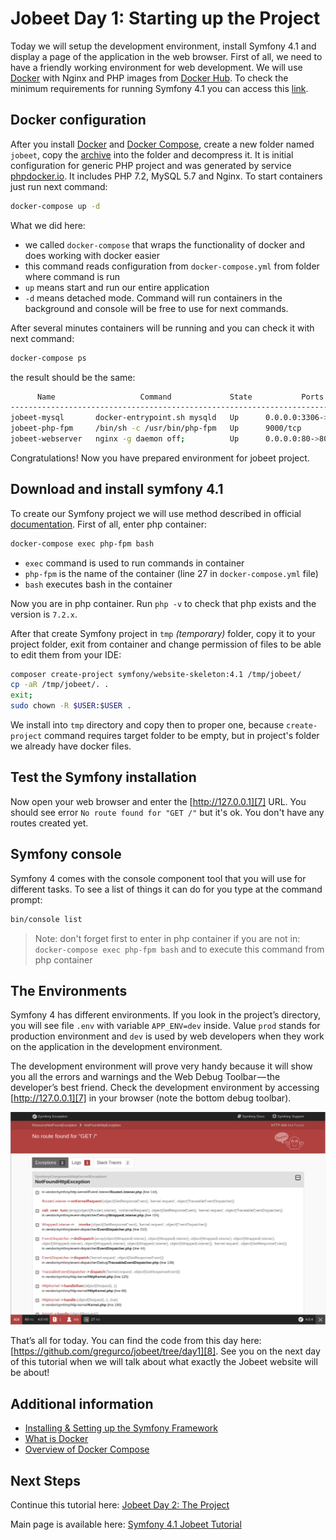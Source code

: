 # Jobeet Day 1: Starting up the Project

Today we will setup the development environment, install Symfony 4.1 and display a page of the application in the web browser.
First of all, we need to have a friendly working environment for web development. We will use [Docker][1] with Nginx and PHP images from [Docker Hub][2].
To check the minimum requirements for running Symfony 4.1 you can access this [link][3].

## Docker configuration
After you install [Docker][4] and [Docker Compose][5], create a new folder named `jobeet`, copy the [archive](../files/archives/jobeet.zip) into the folder and decompress it.
It is initial configuration for generic PHP project and was generated by service [phpdocker.io][9].
It includes PHP 7.2, MySQL 5.7 and Nginx. To start containers just run next command:
```bash
docker-compose up -d
```

What we did here:
- we called `docker-compose` that wraps the functionality of docker and does working with docker easier
- this command reads configuration from `docker-compose.yml` from folder where command is run
- `up` means start and run our entire application
- `-d` means detached mode. Command will run containers in the background and console will be free to use for next commands.

After several minutes containers will be running and you can check it with next command:
```bash
docker-compose ps
```

the result should be the same:
```bash
      Name                   Command             State           Ports          
-------------------------------------------------------------------------------
jobeet-mysql       docker-entrypoint.sh mysqld   Up      0.0.0.0:3306->3306/tcp 
jobeet-php-fpm     /bin/sh -c /usr/bin/php-fpm   Up      9000/tcp               
jobeet-webserver   nginx -g daemon off;          Up      0.0.0.0:80->80/tcp
```

Congratulations! Now you have prepared environment for jobeet project.

## Download and install symfony 4.1

To create our Symfony project we will use method described in official [documentation][6].
First of all, enter php container:
```bash
docker-compose exec php-fpm bash
```

- `exec` command is used to run commands in container
- `php-fpm` is the name of the container (line 27 in `docker-compose.yml` file)
- `bash` executes bash in the container

Now you are in php container. Run `php -v` to check that php exists and the version is `7.2.x`.

After that create Symfony project in `tmp` _(temporary)_ folder, copy it to your project folder, exit from container and change permission of files to be able to edit them from your IDE:
```bash
composer create-project symfony/website-skeleton:4.1 /tmp/jobeet/
cp -aR /tmp/jobeet/. .
exit;
sudo chown -R $USER:$USER .
```

We install into `tmp` directory and copy then to proper one, because `create-project` command requires target folder to be empty, but in project's folder we already have docker files.

## Test the Symfony installation

Now open your web browser and enter the [http://127.0.0.1][7] URL. You should see error `No route found for "GET /"` but it's ok. You don't have any routes created yet.

## Symfony console

Symfony 4 comes with the console component tool that you will use for different tasks. To see a list of things it can do for you type at the command prompt:

```bash
bin/console list
```

> Note: don't forget first to enter in php container if you are not in: `docker-compose exec php-fpm bash`
> and to execute this command from php container

## The Environments

Symfony 4 has different environments. If you look in the project’s directory, you will see file `.env` with variable `APP_ENV=dev` inside.
Value `prod` stands for production environment and `dev` is used by web developers when they work on the application in the development environment.  

The development environment will prove very handy because it will show you all the errors and warnings and the Web Debug Toolbar — the developer’s best friend.
Check the development environment by accessing [http://127.0.0.1][7] in your browser (note the bottom debug toolbar).

![Debug toolbar](../files/images/screenshot_1.png)

That’s all for today. You can find the code from this day here: [https://github.com/gregurco/jobeet/tree/day1][8].
See you on the next day of this tutorial when we will talk about what exactly the Jobeet website will be about!

## Additional information
- [Installing & Setting up the Symfony Framework][10]
- [What is Docker][11]
- [Overview of Docker Compose][12]

## Next Steps

Continue this tutorial here: [Jobeet Day 2: The Project](day-2.md)

Main page is available here: [Symfony 4.1 Jobeet Tutorial](../index.md)

[1]: https://www.docker.com/
[2]: https://hub.docker.com/
[3]: https://symfony.com/doc/4.1/reference/requirements.html
[4]: https://docs.docker.com/install/linux/docker-ce/ubuntu/
[5]: https://docs.docker.com/compose/install/
[6]: https://symfony.com/doc/4.1/setup.html
[7]: http://127.0.0.1
[8]: https://github.com/gregurco/jobeet/tree/day1
[9]: https://phpdocker.io/generator
[10]: https://symfony.com/doc/4.1/setup.html
[11]: https://www.docker.com/what-docker
[12]: https://docs.docker.com/compose/overview/
